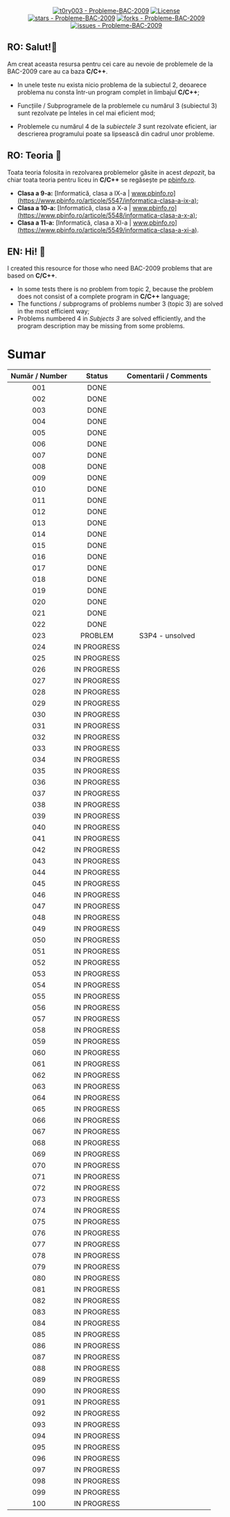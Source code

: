 <div align="center">

[![t0ry003 - Probleme-BAC-2009](https://img.shields.io/static/v1?label=t0ry003&message=Probleme-BAC-2009&color=black&logo=github)](https://github.com/t0ry003/Probleme-BAC-2009 "Go to GitHub repo")
[![License](https://img.shields.io/badge/License-MIT-black)](#license)
</br>
[![stars - Probleme-BAC-2009](https://img.shields.io/github/stars/t0ry003/Probleme-BAC-2009?style=social)](https://github.com/t0ry003/Probleme-BAC-2009)
[![forks - Probleme-BAC-2009](https://img.shields.io/github/forks/t0ry003/Probleme-BAC-2009?style=social)](https://github.com/t0ry003/Probleme-BAC-2009)
</br>
[![issues - Probleme-BAC-2009](https://img.shields.io/github/issues/t0ry003/Probleme-BAC-2009)](https://github.com/t0ry003/Probleme-BAC-2009/issues)
</div>

## RO: Salut!👋

Am creat aceasta resursa pentru cei care au nevoie de problemele de la BAC-2009 care au ca baza **C/C++**. 

- In unele teste nu exista nicio problema de la subiectul 2, deoarece problema nu consta într-un program complet in limbajul **C/C++**;
- Funcțiile / Subprogramele de la problemele cu numărul 3 (subiectul 3) sunt rezolvate pe înteles in cel mai eficient mod;

- Problemele cu numărul 4 de la *subiectele 3* sunt rezolvate eficient, iar descrierea programului poate sa lipsească din cadrul unor probleme.

  

## RO: Teoria 📖

Toata teoria folosita in rezolvarea problemelor găsite in acest *depozit*, ba chiar toata teoria pentru liceu in **C/C++** se regăsește pe [pbinfo.ro](https://www.pbinfo.ro/).

- **Clasa a 9-a:** [Informatică, clasa a IX-a | www.pbinfo.ro](https://www.pbinfo.ro/articole/5547/informatica-clasa-a-ix-a);
- **Clasa a 10-a:** [Informatică, clasa a X-a | www.pbinfo.ro](https://www.pbinfo.ro/articole/5548/informatica-clasa-a-x-a);
- **Clasa a 11-a:** [Informatică, clasa a XI-a | www.pbinfo.ro](https://www.pbinfo.ro/articole/5549/informatica-clasa-a-xi-a).

  

## EN: Hi! 👋

I created this resource for those who need BAC-2009 problems that are based on **C/C++**. 

- In some tests there is no problem from topic 2, because the problem does not consist of a complete program in **C/C++** language;
- The functions / subprograms of problems number 3 (topic 3) are solved in the most efficient way;
- Problems numbered 4 in *Subjects 3* are solved efficiently, and the program description may be missing from some problems.





# Sumar

| Număr /  Number |   Status    | Comentarii / Comments |
| :-------------: | :---------: | :-------------------: |
|       001       |    DONE     |                       |
|       002       |    DONE     |                       |
|       003       |    DONE     |                       |
|       004       |    DONE     |                       |
|       005       |    DONE     |                       |
|       006       |    DONE     |                       |
|       007       |    DONE     |                       |
|       008       |    DONE     |                       |
|       009       |    DONE     |                       |
|       010       |    DONE     |                       |
|       011       |    DONE     |                       |
|       012       |    DONE     |                       |
|       013       |    DONE     |                       |
|       014       |    DONE     |                       |
|       015       |    DONE     |                       |
|       016       |    DONE     |                       |
|       017       |    DONE     |                       |
|       018       |    DONE     |                       |
|       019       |    DONE     |                       |
|       020       |    DONE     |                       |
|       021       |    DONE     |                       |
|       022       |    DONE     |                       |
|       023       |   PROBLEM   |    S3P4 - unsolved    |
|       024       | IN PROGRESS |                       |
|       025       | IN PROGRESS |                       |
|       026       | IN PROGRESS |                       |
|       027       | IN PROGRESS |                       |
|       028       | IN PROGRESS |                       |
|       029       | IN PROGRESS |                       |
|       030       | IN PROGRESS |                       |
|       031       | IN PROGRESS |                       |
|       032       | IN PROGRESS |                       |
|       033       | IN PROGRESS |                       |
|       034       | IN PROGRESS |                       |
|       035       | IN PROGRESS |                       |
|       036       | IN PROGRESS |                       |
|       037       | IN PROGRESS |                       |
|       038       | IN PROGRESS |                       |
|       039       | IN PROGRESS |                       |
|       040       | IN PROGRESS |                       |
|       041       | IN PROGRESS |                       |
|       042       | IN PROGRESS |                       |
|       043       | IN PROGRESS |                       |
|       044       | IN PROGRESS |                       |
|       045       | IN PROGRESS |                       |
|       046       | IN PROGRESS |                       |
|       047       | IN PROGRESS |                       |
|       048       | IN PROGRESS |                       |
|       049       | IN PROGRESS |                       |
|       050       | IN PROGRESS |                       |
|       051       | IN PROGRESS |                       |
|       052       | IN PROGRESS |                       |
|       053       | IN PROGRESS |                       |
|       054       | IN PROGRESS |                       |
|       055       | IN PROGRESS |                       |
|       056       | IN PROGRESS |                       |
|       057       | IN PROGRESS |                       |
|       058       | IN PROGRESS |                       |
|       059       | IN PROGRESS |                       |
|       060       | IN PROGRESS |                       |
|       061       | IN PROGRESS |                       |
|       062       | IN PROGRESS |                       |
|       063       | IN PROGRESS |                       |
|       064       | IN PROGRESS |                       |
|       065       | IN PROGRESS |                       |
|       066       | IN PROGRESS |                       |
|       067       | IN PROGRESS |                       |
|       068       | IN PROGRESS |                       |
|       069       | IN PROGRESS |                       |
|       070       | IN PROGRESS |                       |
|       071       | IN PROGRESS |                       |
|       072       | IN PROGRESS |                       |
|       073       | IN PROGRESS |                       |
|       074       | IN PROGRESS |                       |
|       075       | IN PROGRESS |                       |
|       076       | IN PROGRESS |                       |
|       077       | IN PROGRESS |                       |
|       078       | IN PROGRESS |                       |
|       079       | IN PROGRESS |                       |
|       080       | IN PROGRESS |                       |
|       081       | IN PROGRESS |                       |
|       082       | IN PROGRESS |                       |
|       083       | IN PROGRESS |                       |
|       084       | IN PROGRESS |                       |
|       085       | IN PROGRESS |                       |
|       086       | IN PROGRESS |                       |
|       087       | IN PROGRESS |                       |
|       088       | IN PROGRESS |                       |
|       089       | IN PROGRESS |                       |
|       090       | IN PROGRESS |                       |
|       091       | IN PROGRESS |                       |
|       092       | IN PROGRESS |                       |
|       093       | IN PROGRESS |                       |
|       094       | IN PROGRESS |                       |
|       095       | IN PROGRESS |                       |
|       096       | IN PROGRESS |                       |
|       097       | IN PROGRESS |                       |
|       098       | IN PROGRESS |                       |
|       099       | IN PROGRESS |                       |
|       100       | IN PROGRESS |                       |

